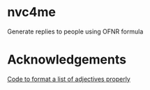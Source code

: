 # nvc4me
Generate replies to people using OFNR formula

# Acknowledgements

[Code to format a list of adjectives properly](https://stackoverflow.com/questions/19838976/grammatical-list-join-in-python)

